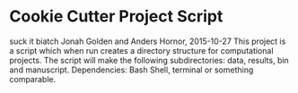 # Cookie Cutter Project Script
suck it biatch 
Jonah Golden and Anders Hornor, 2015-10-27
This project is a script which when run creates a directory structure for computational projects.
The script will make the following subdirectories: data, results, bin and manuscript.
Dependencies: Bash Shell, terminal or something comparable.
